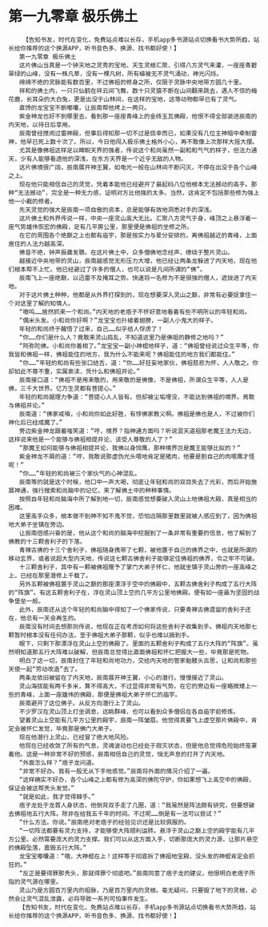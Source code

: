 # 第一九零章 极乐佛土
        【告知书友，时代在变化，免费站点难以长存，手机app多书源站点切换看书大势所趋，站长给你推荐的这个换源APP，听书音色多、换源、找书都好使！】
       第一九零章 极乐佛土
       这片佛山当真是一个钟天地之灵秀的宝地，天生灵根汇聚，引得八方灵气来灌，一座座青碧翠绿的山峰，没有一株凡草，没有一棵凡树，所有植被无不灵气涌动，神光闪烁。
       绵绵不绝的灵脉能有数百里，不过佛祖的修身之所，仅限于灵脉中央地带方圆几十里。
       祥和的佛土内，一只只仙鹤在祥云间飞舞，数十只灵猿不断在山间翻来跳去，遇人不惊的梅花鹿，长耳朵的大白兔，更是出没于山林间，在这样的宝地，这等动物都早已有了灵气。
       直馋的龙宝宝不断嘟囔，让辰南帮他烤上一两只。
       紫金神龙也好不到哪里去，看到那一座座青峰上的金砖玉瓦佛殿，他恨不得全部装进辰南的内天地，以待日后享用。
       辰南曾经搅闹过雷神殿，但事后得知那一切不过是侥幸而已，如果没有几位主神暗中牵制雷神，他早已死上数十次了。所以，今日他闯入极乐佛土格外小心，再不敢像上次那样大摇大摆。
       尤其是像佛祖这样足以睥睨天界的强者，传说这个和尚虽然一副和和气气的样子，但法力通天，少有人能够看透他的深浅，在东方天界是一个近乎无敌的人物。
       这片佛境很广阔，辰南展开神王翼，如电光一般在山林间不断闪灭，不停在出没于各个山峰之上。
       现在他只能相信自己的灵觉，凭着本能他已经避开了最起码八位他根本无法撼动的高手。那种“无法撼动”，完全是一种无力感，证明对方比他强的太多。当然，这肯定不包括那些修为强上他一小截的修者。
       先天灵觉的强大是辰南一项自傲的资本，总是能够有效地洞悉对手的深浅。
       这片佛土和外界传说一样，中央一座灵山高大无比。汇聚八方灵气于身，峰顶之上悬浮着一座气势雄伟恢宏的佛殿，足有几平房公里，那里便是佛祖的坐修之所。
       在它的周围各个绝巅之上也都有庙宇，那是按实力与辈分安排的，离佛祖越近的青峰，上面居住的人法力越高深。
       佛音不绝，钟声振聋发聩。在这片佛土中，众多僧佛地念经声，缭绕于整片灵山。
       越接近中央地带的灵山，辰南越感觉无形压力大增，他已经让两条龙躲进了内天地，现在他们根本帮不上忙。他已经避过了许多的僧人，也可以说是凡间所谓的“佛”。
       辰南飞上一座绝巅，以迅雷不及掩耳之势。快速将一名修为不是很强的僧人，遮拢进了内天地。
       对于这片佛土种种，他都是从外界打探到的，现在想要深入灵山之巅，非常有必要捉拿住一个对这里了解的知情人。
       “嗷呜……居然抓来一个和尚。”内天地的老痞子不怀好意地看着有些不明所以的年轻和尚。
       “偶米头发。小和尚你好啊？”龙宝宝也扑棱着翅膀，一副人小鬼大的样子。
       年轻的和尚终于醒悟了过来，自己……似乎给人俘虏了！
       “你……你们是什么人？竟敢来灵山捣乱，不知道这里乃是佛祖的静修之地吗？”
       “阿弥陀佛。小和尚你着相了。”龙宝宝一副小神棍地样子，道：“佛祖曾经说过众生平等，你我皆和佛祖一样，佛祖能住的地方，我为什么不能来呢？佛祖能住的地方我们都能住。”
       “你……”年轻的和尚有些张口结舌，道：“你……好狂妄地家伙，佛祖慈悲为怀，人人敬之。你却如此不尊不重，实属亵渎，凭什么和佛祖并论。”
       辰南接口道：“佛祖不是用来敬的，用来敬的是佛像，不是佛祖，所谓众生平等，人人是佛，三千大世界。亿万生灵都有菩提心。”
       年轻的和尚据理力争道：“菩提心人人皆有。但却被尘垢埋没，不能达到佛祖的境界。焉敢与佛祖并论。”
       辰南道：“佛家戒嗔，小和尚你如此好胜，有悖佛家教义啊。佛祖是佛也是人，不过被你们神化后已经成魔了。”
       旁边紫金神龙跟着嗤笑道：“哼，境界？指神通方面吗？听说混天道祖那老魔王法力无边，这样说来他是一个能够与佛祖相提并论、该受人尊敬的人了？”
       “那魔王如何能够与佛祖相提并论，我佛以身饲鹰，那种境界岂是魔王能够比拟的？”
       紫金神龙不屑的道：“哼，我敢说那虚伪光头喂地肯定是猪肉，他要是割自己的肉喂鹰才怪呢！”
       “你……”年轻的和尚被三个家伙气的心神混乱。
       辰南等的就是这个时候，他口中一声大喝，彻底让年轻和尚的双目失去了光彩，而后开始施展神通，强行搜索和尚脑中的记忆，来了解佛土中的种种事情。
       按照自年轻和尚脑海中所了解到地一切，辰南感觉想要破入灵山上地佛祖大殿，真是相当的困难。
       这里高手众多，根本做不到神不知不鬼不觉，恐怕远隔那里数里就被人感应到了，因为佛祖地大弟子坐镇在旁边。
       让辰南倍感兴奋的是，他从这个和尚的脑海中挖掘到了一条非常有重要的信息，他了解到了佛教的十三颗舍利子的下落。
       青禅古佛的十三个舍利子，佛祖随身携带了七颗，被他置于自己的佛界之中，也就是所谓的移动玄界，或者说超大型内天地，传说这七颗古佛舍利子能够定住佛祖的佛界，令之牢不可破。
       十三颗舍利子，其中有一颗被佛祖赠予了掌门大弟子怀仁，他就坐镇于灵山旁的一座高峰之上，已经在那里潜修上千载了。
       另外五颗被佛祖置于灵山之巅的那座漂浮于空中的佛殿中，五颗古佛舍利子构成了五行大阵的“阵旗”。有这五颗舍利子在，浮在灵山顶上空的几平方公里地佛殿。便有如一座最为坚固的战争堡垒一般。
       此外，辰南还从这个年轻的和尚脑中得知了一个佛家传说，只要青禅古佛遗留的舍利子还在，他总有一天会再生的。
       辰南没有时间去想那则传说，他现在正在考虑如何将这些舍利子收集到手。佛祖内天地那七颗暂时根本没有任何办法，至于佛祖大弟子那颗，似乎也难以搞到手。
       眼下，只剩下那漂浮在灵山上空的佛殿了。里面的五颗舍利子构成了五行大阵的“阵旗”。虽然明知道那五行大阵难以破解，但辰南总觉得比直面佛祖和怀仁把握大一些，毕竟那是死物。
       明白了这一切，辰南封住了年轻和尚地功力，交给内天地的管家骷髅头古思，让和尚和那些天使一起“劳动改造”去了。
       两条龙依旧被留在了内天地，辰南展开神王翼，小心的潜行。慢慢接近了灵山。
       灵山海拔能有两千多米，算不得高大，不过显得非常有气势。在它的旁边有一座略微矮上一些的青峰，上面一座雄伟的佛殿，那便是佛祖大弟子怀仁的庙宇。
       辰南避开了这位佛子。从反方向潜行上了灵山。
       不少罗汉在灵山顶上打坐调息，远眺群峰，也可以看到众多僧侣在各自庙宇前修炼。
       望着灵山上空能有几平方公里的殿宇，辰南一阵皱眉。他觉得真要飞上虚空那片佛殿中，肯定会被怀仁发觉，毕竟那是佛门大弟子。
       现在他潜行上灵山，已经冒了绝大地风险。
       他现在已经收敛了所有的气息，灵魂波动也已经处于寂灭状态，但是他总觉得危险始终笼罩着他。这是一种非常不好的预感，辰南相信自己的灵觉，悄无声息的打开了内天地。
       “外面怎么样？”痞子龙问道。
       “非常不好办。我有一股无从下手地感觉。”辰南将外面的情况介绍了一遍。
       “这样确实不好办，各个山峰之上都有修为高深的佛陀守护，你如果想飞上高空中的佛殿，保证会被这帮秃头发觉。”
       “就是如此，我才觉得棘手。”
       痞子龙处于龙首人身状态，他倒背双手走了几圈，道：“我虽然是阵法颇有研究，但要想破去佛祖地五行大阵。除非在给我五千年的时间。不过呢……倒是有一法可以尝试？”
       “什么方法。你说。”辰南绝对老痞子的经验见识还是比较佩服的。
       “一切阵法都要有灵力支持，才能够使大阵顺利运转。悬浮于灵山之巅上空的殿宇能有几平方公里。必然需要庞大的灵力支撑。我们可以从这方面入手，切断那庞大的灵力源，让那片悬空的佛殿坠落，震毁五行大阵。”
       龙宝宝嘟囔道：“哦，大神棍在上！这样等于彻底拆了佛祖地宝殿，没头发的神棍肯定会抓狂的。”
       “反正是要得罪那秃头，那就得罪个彻底吧。”辰南同意了痞子龙的建议，他很明白老痞子所指的灵气源在哪里。
       灵山乃是方圆百万里内的祖脉，乃是百万里内的灵根。毫无疑问，只要毁了地下的灵根，必然会让灵气混乱泄露，必将导致一系列可怕事件发生。
       【告知书友，时代在变化，免费站点难以长存，手机app多书源站点切换看书大势所趋，站长给你推荐的这个换源APP，听书音色多、换源、找书都好使！】